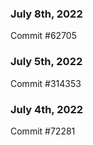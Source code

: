 ### July 8th, 2022

Commit #62705

### July 5th, 2022

Commit #314353


### July 4th, 2022

Commit #72281
